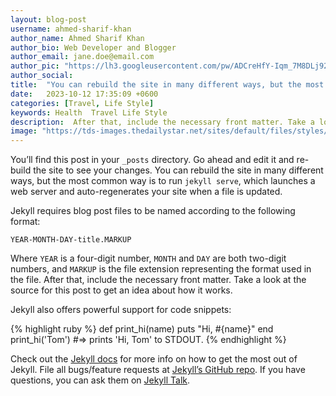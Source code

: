 ```yaml
---
layout: blog-post
username: ahmed-sharif-khan
author_name: Ahmed Sharif Khan
author_bio: Web Developer and Blogger
author_email: jane.doe@email.com
author_pic: "https://lh3.googleusercontent.com/pw/ADCreHfY-Iqm_7M8DLj92fNT9XdBzxeRlQWug_xrqVWCOSPTlal0GHn91oRi5yv37inAb_RLshJwiLXjaLNMbzXuZhySzbYVvOB-_MB9adDvkwoCaA7nwVvzrNtQzQceXu_1x-TDPk2vzSrKXHV1BJnU-dywXA=w480-h480-s-no-gm?authuser=0"
author_social:
title:  "You can rebuild the site in many different ways, but the most common way is to run"
date:   2023-10-12 17:35:09 +0600
categories: [Travel, Life Style]
keywords: Health  Travel Life Style
description:  After that, include the necessary front matter. Take a look at the source for this post to get an idea about how it works.
image: "https://tds-images.thedailystar.net/sites/default/files/styles/big_202/public/uploads/2023/10/07/bangladesh_joining_nuclear_energy_club_4.png"
---
```


You’ll find this post in your `_posts` directory. Go ahead and edit it and re-build the site to see your changes. You can rebuild the site in many different ways, but the most common way is to run `jekyll serve`, which launches a web server and auto-regenerates your site when a file is updated.

Jekyll requires blog post files to be named according to the following format:

`YEAR-MONTH-DAY-title.MARKUP`

Where `YEAR` is a four-digit number, `MONTH` and `DAY` are both two-digit numbers, and `MARKUP` is the file extension representing the format used in the file. After that, include the necessary front matter. Take a look at the source for this post to get an idea about how it works.

Jekyll also offers powerful support for code snippets:

{% highlight ruby %}
def print_hi(name)
  puts "Hi, #{name}"
end
print_hi('Tom')
#=> prints 'Hi, Tom' to STDOUT.
{% endhighlight %}

Check out the [Jekyll docs][jekyll-docs] for more info on how to get the most out of Jekyll. File all bugs/feature requests at [Jekyll’s GitHub repo][jekyll-gh]. If you have questions, you can ask them on [Jekyll Talk][jekyll-talk].

[jekyll-docs]: https://jekyllrb.com/docs/home
[jekyll-gh]:   https://github.com/jekyll/jekyll
[jekyll-talk]: https://talk.jekyllrb.com/
